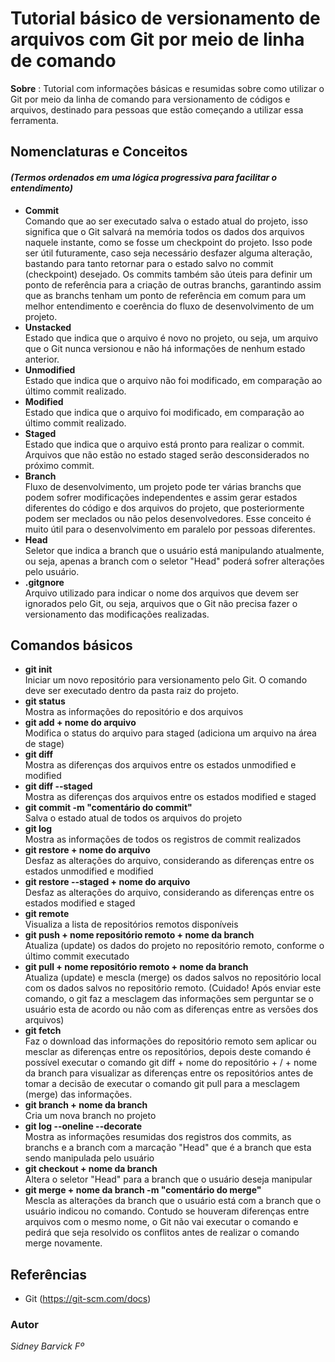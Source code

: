 # Tutorial básico de versionamento de arquivos com Git por meio de linha de comando

**Sobre** : Tutorial com informações básicas e resumidas sobre como utilizar o Git por meio da linha de comando para versionamento de códigos e arquivos, destinado para pessoas que estão começando a utilizar essa ferramenta.

## Nomenclaturas e Conceitos 
#### *(Termos ordenados em uma lógica progressiva para facilitar o entendimento)*

- **Commit** <br/> Comando que ao ser executado salva o estado atual do projeto, isso significa que o Git salvará na memória todos os dados dos arquivos naquele instante, como se fosse um checkpoint do projeto. Isso pode ser útil futuramente, caso seja necessário desfazer alguma alteração, bastando para tanto retornar para o estado salvo no commit (checkpoint) desejado. Os commits também são úteis para definir um ponto de referência para a criação de outras branchs, garantindo assim que as branchs tenham um ponto de referência em comum para um melhor entendimento e coerência do fluxo de desenvolvimento de um projeto. 
- **Unstacked** <br/> Estado que indica que o arquivo é novo no projeto, ou seja, um arquivo que o Git nunca versionou e não há informações de nenhum estado anterior.
- **Unmodified** <br/> Estado que indica que o arquivo não foi modificado, em comparação ao último commit realizado.
- **Modified** <br/> Estado que indica que o arquivo foi modificado, em comparação ao último commit realizado.
- **Staged** <br/> Estado que indica que o arquivo está pronto para realizar o commit. Arquivos que não estão no estado staged serão desconsiderados no próximo commit.
- **Branch** <br/> Fluxo de desenvolvimento, um projeto pode ter várias branchs que podem sofrer modificações independentes e assim gerar estados diferentes do código e dos arquivos do projeto, que posteriormente podem ser meclados ou não pelos desenvolvedores. Esse conceito é muito útil para o desenvolvimento em paralelo por pessoas diferentes.
- **Head** <br/> Seletor que indica a branch que o usuário está manipulando atualmente, ou seja, apenas a branch com o seletor "Head" poderá sofrer alterações pelo usuário.
- **.gitgnore** <br/> Arquivo utilizado para indicar o nome dos arquivos que devem ser ignorados pelo Git, ou seja, arquivos que o Git não precisa fazer o versionamento das modificações realizadas.

## Comandos básicos

- **git init** <br/> Iniciar um novo repositório para versionamento pelo Git. O comando deve ser executado dentro da pasta raiz do projeto.
- **git status** <br/> Mostra as informações do repositório e dos arquivos
- **git add + nome do arquivo** <br/> Modifica o status do arquivo para staged (adiciona um arquivo na área de stage) 
- **git diff** <br/> Mostra as diferenças dos arquivos entre os estados unmodified e modified
- **git diff --staged** <br/> Mostra as diferenças dos arquivos entre os estados modified e staged
- **git commit -m "comentário do commit"** <br/> Salva o estado atual de todos os arquivos do projeto 
- **git log** <br/> Mostra as informações de todos os registros de commit realizados
- **git restore + nome do arquivo** <br/> Desfaz as alterações do arquivo, considerando as diferenças entre os estados unmodified e modified
- **git restore --staged + nome do arquivo** <br/> Desfaz as alterações do arquivo, considerando as diferenças entre os estados modified e staged
- **git remote** <br/> Visualiza a lista de repositórios remotos disponíveis
- **git push + nome repositório remoto + nome da branch** <br/> Atualiza (update) os dados do projeto no repositório remoto, conforme o último commit executado
- **git pull + nome repositório remoto + nome da branch** <br/> Atualiza (update) e mescla (merge) os dados salvos no repositório local com os dados salvos no repositório remoto. (Cuidado! Após enviar este comando, o git faz a mesclagem das informações sem perguntar se o usuário esta de acordo ou não com as diferenças entre as versões dos arquivos)
- **git fetch** <br/> Faz o download das informações do repositório remoto sem aplicar ou mesclar as diferenças entre os repositórios, depois deste comando é possível executar o comando git diff + nome do repositório + / + nome da branch para visualizar as diferenças entre os repositórios antes de tomar a decisão de executar o comando git pull para a mesclagem (merge) das informações.
- **git branch + nome da branch** <br/> Cria um nova branch no projeto
- **git log --oneline --decorate** <br/> Mostra as informações resumidas dos registros dos commits, as branchs e a branch com a marcação "Head" que é a branch que esta sendo manipulada pelo usuário
- **git checkout + nome da branch** <br/> Altera o seletor "Head" para a branch que o usuário deseja manipular
- **git merge + nome da branch -m "comentário do merge"** <br/> Mescla as alterações da branch que o usuário está com a branch que o usuário indicou no comando. Contudo se houveram diferenças entre arquivos com o mesmo nome, o Git não vai executar o comando e pedirá que seja resolvido os conflitos antes de realizar o comando merge novamente. 

## Referências
- Git (https://git-scm.com/docs)

### Autor
*Sidney Barvick Fº*
    

